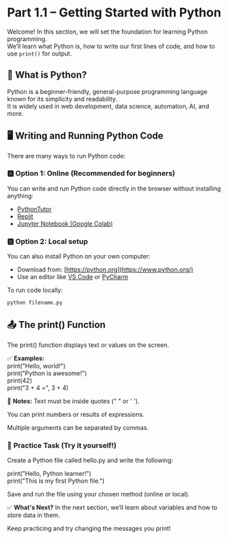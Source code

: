 # Part 1.1 – Getting Started with Python

Welcome! In this section, we will set the foundation for learning Python programming.  
We’ll learn what Python is, how to write our first lines of code, and how to use `print()` for output.

## 🐍 What is Python?

Python is a beginner-friendly, general-purpose programming language known for its simplicity and readability.  
It is widely used in web development, data science, automation, AI, and more.


## 🖥️ Writing and Running Python Code

There are many ways to run Python code:

### 🅰 Option 1: Online (Recommended for beginners)
You can write and run Python code directly in the browser without installing anything:

- [PythonTutor](https://pythontutor.com/)
- [Replit](https://replit.com/)
- [Jupyter Notebook (Google Colab)](https://colab.research.google.com/)

### 🅱 Option 2: Local setup
You can also install Python on your own computer:

- Download from: [https://python.org](https://www.python.org/)
- Use an editor like [VS Code](https://code.visualstudio.com/) or [PyCharm](https://www.jetbrains.com/pycharm/)

To run code locally:
```bash
python filename.py
```

## 📤 The print() Function
The print() function displays text or values on the screen.

✅ **Examples:**  
print("Hello, world!")  
print("Python is awesome!")  
print(42)  
print("3 + 4 =", 3 + 4)

🧠 **Notes:**
Text must be inside quotes (" " or ' ').

You can print numbers or results of expressions.

Multiple arguments can be separated by commas.

### 📝 **Practice Task (Try it yourself!)**
Create a Python file called hello.py and write the following:

print("Hello, Python learner!")  
print("This is my first Python file.")  

Save and run the file using your chosen method (online or local).

✅ **What's Next?**
In the next section, we’ll learn about variables and how to store data in them.

Keep practicing and try changing the messages you print!
